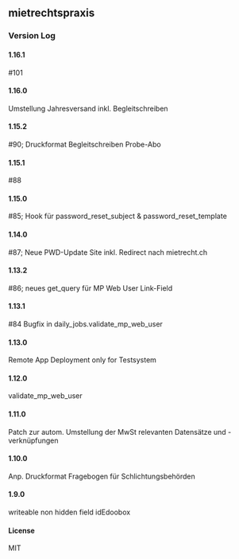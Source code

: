 ## mietrechtspraxis

### Version Log
#### 1.16.1
#101
#### 1.16.0
Umstellung Jahresversand inkl. Begleitschreiben
#### 1.15.2
#90; Druckformat Begleitschreiben Probe-Abo
#### 1.15.1
#88
#### 1.15.0
#85; Hook für password_reset_subject & password_reset_template
#### 1.14.0
#87; Neue PWD-Update Site inkl. Redirect nach mietrecht.ch
#### 1.13.2
#86; neues get_query für MP Web User Link-Field
#### 1.13.1
#84 Bugfix in daily_jobs.validate_mp_web_user
#### 1.13.0
Remote App Deployment only for Testsystem
#### 1.12.0
validate_mp_web_user
#### 1.11.0
Patch zur autom. Umstellung der MwSt relevanten Datensätze und -verknüpfungen
#### 1.10.0
Anp. Druckformat Fragebogen für Schlichtungsbehörden
#### 1.9.0
writeable non hidden field idEdoobox

#### License

MIT
